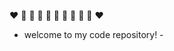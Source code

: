 :heart: 
:orange_heart: 
:yellow_heart: 
:green_heart: 
:blue_heart: 
:purple_heart: 
:blue_heart: 
:green_heart: 
:yellow_heart: 
:orange_heart: 
:heart:

 - welcome to my code repository! -  

<!--
**NHNzhz/NHNzhz** is a ✨ _special_ ✨ repository because its `README.md` (this file) appears on your GitHub profile.

Here are some ideas to get you started:

- 🔭 I’m currently working on ...
- 🌱 I’m currently learning ...
- 👯 I’m looking to collaborate on ...
- 🤔 I’m looking for help with ...
- 💬 Ask me about ...
- 📫 How to reach me: ...
- 😄 Pronouns: ...
- ⚡ Fun fact: ...
-->
